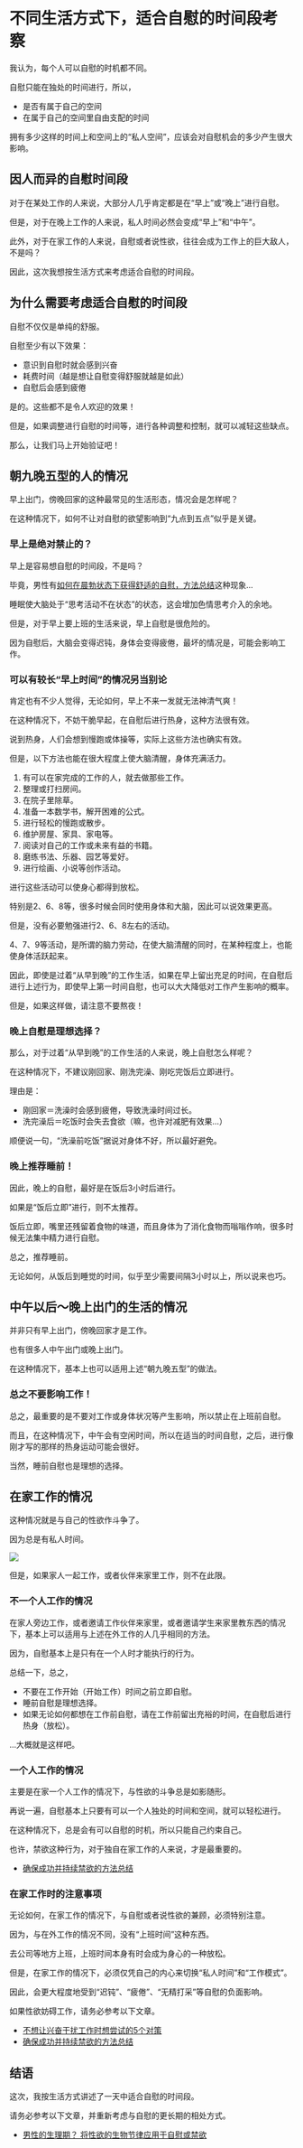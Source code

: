 # 不同生活方式下，适合自慰的时间段考察 [​](#不同生活方式下-适合自慰的时间段考察)

我认为，每个人可以自慰的时机都不同。

自慰只能在独处的时间进行，所以，

+   是否有属于自己的空间
+   在属于自己的空间里自由支配的时间

拥有多少这样的时间上和空间上的“私人空间”，应该会对自慰机会的多少产生很大影响。

## 因人而异的自慰时间段 [​](#因人而异的自慰时间段)

对于在某处工作的人来说，大部分人几乎肯定都是在“早上”或“晚上”进行自慰。

但是，对于在晚上工作的人来说，私人时间必然会变成“早上”和“中午”。

此外，对于在家工作的人来说，自慰或者说性欲，往往会成为工作上的巨大敌人，不是吗？

因此，这次我想按生活方式来考虑适合自慰的时间段。

## 为什么需要考虑适合自慰的时间段 [​](#为什么需要考虑适合自慰的时间段)

自慰不仅仅是单纯的舒服。

自慰至少有以下效果：

+   意识到自慰时就会感到兴奋
+   耗费时间（越是想让自慰变得舒服就越是如此）
+   自慰后会感到疲倦

是的。这些都不是令人欢迎的效果！

但是，如果调整进行自慰的时间等，进行各种调整和控制，就可以减轻这些缺点。

那么，让我们马上开始验证吧！

## 朝九晚五型的人的情况 [​](#朝九晚五型的人的情况)

早上出门，傍晚回家的这种最常见的生活形态，情况会是怎样呢？

在这种情况下，如何不让对自慰的欲望影响到“九点到五点”似乎是关键。

### 早上是绝对禁止的？ [​](#早上是绝对禁止的)

早上是容易想自慰的时间段，不是吗？

毕竟，男性有[如何在晨勃状态下获得舒适的自慰，方法总结](/onanie-a/asadachi01.html)这种现象…

睡眠使大脑处于“思考活动不在状态”的状态，这会增加色情思考介入的余地。

但是，对于早上要上班的生活来说，早上自慰是很危险的。

因为自慰后，大脑会变得迟钝，身体会变得疲倦，最坏的情况是，可能会影响工作。

### 可以有较长“早上时间”的情况另当别论 [​](#可以有较长-早上时间-的情况另当别论)

肯定也有不少人觉得，无论如何，早上不来一发就无法神清气爽！

在这种情况下，不妨干脆早起，在自慰后进行热身，这种方法很有效。

说到热身，人们会想到慢跑或体操等，实际上这些方法也确实有效。

但是，以下方法也能在很大程度上使大脑清醒，身体充满活力。

1.  有可以在家完成的工作的人，就去做那些工作。
2.  整理或打扫房间。
3.  在院子里除草。
4.  准备一本数学书，解开困难的公式。
5.  进行轻松的慢跑或散步。
6.  维护房屋、家具、家电等。
7.  阅读对自己的工作或未来有益的书籍。
8.  磨练书法、乐器、园艺等爱好。
9.  进行绘画、小说等创作活动。

进行这些活动可以使身心都得到放松。

特别是2、6、8等，很多时候会同时使用身体和大脑，因此可以说效果更高。

但是，没有必要勉强进行2、6、8左右的活动。

4、7、9等活动，是所谓的脑力劳动，在使大脑清醒的同时，在某种程度上，也能使身体活跃起来。

因此，即使是过着“从早到晚”的工作生活，如果在早上留出充足的时间，在自慰后进行上述行为，即使早上第一时间自慰，也可以大大降低对工作产生影响的概率。

但是，如果这样做，请注意不要熬夜！

### 晚上自慰是理想选择？ [​](#晚上自慰是理想选择)

那么，对于过着“从早到晚”的工作生活的人来说，晚上自慰怎么样呢？

在这种情况下，不建议刚回家、刚洗完澡、刚吃完饭后立即进行。

理由是：

+   刚回家＝洗澡时会感到疲倦，导致洗澡时间过长。
+   洗完澡后＝吃饭时会失去食欲（嘛，也许对减肥有效果…）

顺便说一句，“洗澡前吃饭”据说对身体不好，所以最好避免。

### 晚上推荐睡前！ [​](#晚上推荐睡前)

因此，晚上的自慰，最好是在饭后3小时后进行。

如果是“饭后立即”进行，则不太推荐。

饭后立即，嘴里还残留着食物的味道，而且身体为了消化食物而嗡嗡作响，很多时候无法集中精力进行自慰。

总之，推荐睡前。

无论如何，从饭后到睡觉的时间，似乎至少需要间隔3小时以上，所以说来也巧。

## 中午以后～晚上出门的生活的情况 [​](#中午以后-晚上出门的生活的情况)

并非只有早上出门，傍晚回家才是工作。

也有很多人中午出门或晚上出门。

在这种情况下，基本上也可以适用上述“朝九晚五型”的做法。

### 总之不要影响工作！ [​](#总之不要影响工作)

总之，最重要的是不要对工作或身体状况等产生影响，所以禁止在上班前自慰。

而且，在这种情况下，中午会有空闲时间，所以在适当的时间自慰，之后，进行像刚才写的那样的热身运动可能会很好。

当然，睡前自慰也是理想的选择。

## 在家工作的情况 [​](#在家工作的情况)

这种情况就是与自己的性欲作斗争了。

因为总是有私人时间。

![](https://www.onanie-analyzer.com/otona/photo-023.jpg)

但是，如果家人一起工作，或者伙伴来家里工作，则不在此限。

### 不一个人工作的情况 [​](#不一个人工作的情况)

在家人旁边工作，或者邀请工作伙伴来家里，或者邀请学生来家里教东西的情况下，基本上可以适用与上述在外工作的人几乎相同的方法。

因为，自慰基本上是只有在一个人时才能执行的行为。

总结一下，总之，

+   不要在工作开始（开始工作）时间之前立即自慰。
+   睡前自慰是理想选择。
+   如果无论如何都想在工作前自慰，请在工作前留出充裕的时间，在自慰后进行热身（放松）。

…大概就是这样吧。

### 一个人工作的情况 [​](#一个人工作的情况)

主要是在家一个人工作的情况下，与性欲的斗争总是如影随形。

再说一遍，自慰基本上只要有可以一个人独处的时间和空间，就可以轻松进行。

在这种情况下，总是会有可以自慰的时机，所以只能自己约束自己。

也许，禁欲这种行为，对于独自在家工作的人来说，才是最重要的。

+   [确保成功并持续禁欲的方法总结](/onanie-a/onakin.html)

### 在家工作时的注意事项 [​](#在家工作时的注意事项)

无论如何，在家工作的情况下，与自慰或者说性欲的兼顾，必须特别注意。

因为，与在外工作的情况不同，没有“上班时间”这种东西。

去公司等地方上班，上班时间本身有时会成为身心的一种放松。

但是，在家工作的情况下，必须仅凭自己的内心来切换“私人时间”和“工作模式”。

因此，会更大程度地受到“迟钝”、“疲倦”、“无精打采”等自慰的负面影响。

如果性欲妨碍工作，请务必参考以下文章。

+   [不想让兴奋干扰工作时想尝试的5个对策](https://www.onanie-analyzer.com/muramura5/)
+   [确保成功并持续禁欲的方法总结](/onanie-a/onakin.html)

## 结语 [​](#结语)

这次，我按生活方式讲述了一天中适合自慰的时间段。

请务必参考以下文章，并重新考虑与自慰的更长期的相处方式。

+   [男性的生理期？ 将性欲的生物节律应用于自慰或禁欲](/onanie-a/biorhythm.html)